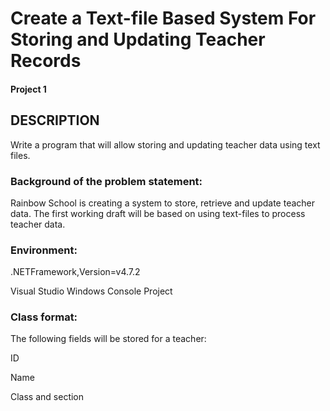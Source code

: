 # Create a Text-file Based System For Storing and Updating Teacher Records
#### Project 1 

## DESCRIPTION

Write a program that will allow storing and updating teacher data using text files.

### Background of the problem statement:

Rainbow School is creating a system to store, retrieve and update teacher data. The first working draft will be based on using text-files to process teacher data.

### Environment:
.NETFramework,Version=v4.7.2

Visual Studio Windows Console Project

### Class format:

The following fields will be stored for a teacher:

ID

Name

Class and section